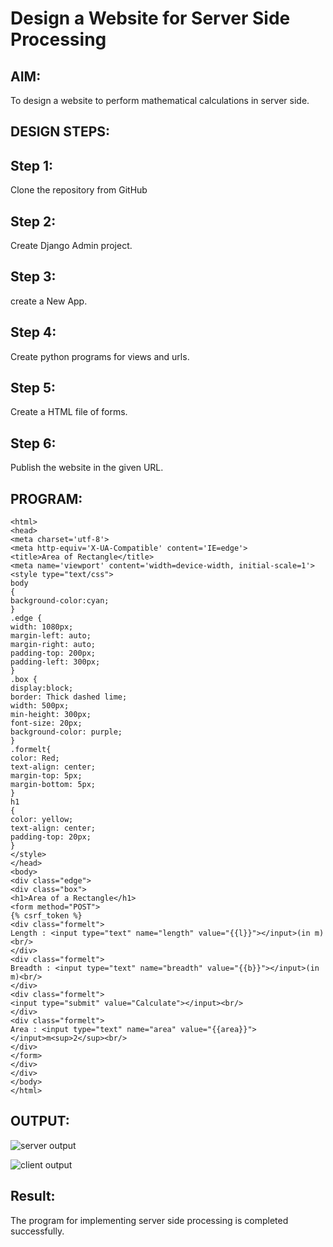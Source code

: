 # Design a Website for Server Side Processing
## AIM:
To design a website to perform mathematical calculations in server side.

## DESIGN STEPS:
## Step 1:
Clone the repository from GitHub

## Step 2:
Create Django Admin project.

## Step 3:
create a New App.

## Step 4:
Create python programs for views and urls.

## Step 5:
Create a HTML file of forms.

## Step 6:
Publish the website in the given URL.

## PROGRAM:
```
<html>
<head>
<meta charset='utf-8'>
<meta http-equiv='X-UA-Compatible' content='IE=edge'>
<title>Area of Rectangle</title>
<meta name='viewport' content='width=device-width, initial-scale=1'>
<style type="text/css">
body 
{
background-color:cyan;
}
.edge {
width: 1080px;
margin-left: auto;
margin-right: auto;
padding-top: 200px;
padding-left: 300px;
}
.box {
display:block;
border: Thick dashed lime;
width: 500px;
min-height: 300px;
font-size: 20px;
background-color: purple;
}
.formelt{
color: Red;
text-align: center;
margin-top: 5px;
margin-bottom: 5px;
}
h1
{
color: yellow;
text-align: center;
padding-top: 20px;
}
</style>
</head>
<body>
<div class="edge">
<div class="box">
<h1>Area of a Rectangle</h1>
<form method="POST">
{% csrf_token %}
<div class="formelt">
Length : <input type="text" name="length" value="{{l}}"></input>(in m)<br/>
</div>
<div class="formelt">
Breadth : <input type="text" name="breadth" value="{{b}}"></input>(in m)<br/>
</div>
<div class="formelt">
<input type="submit" value="Calculate"></input><br/>
</div>
<div class="formelt">
Area : <input type="text" name="area" value="{{area}}"></input>m<sup>2</sup><br/>
</div>
</form>
</div>
</div>
</body>
</html>
```
## OUTPUT:
![server output](https://github.com/PreethiS647/serversideprocessing/assets/147313372/a954c260-a2ec-4cfd-bab4-7a26c95802bd)

![client output](https://github.com/PreethiS647/serversideprocessing/assets/147313372/a5ae0271-7559-4e26-a5e0-4c880c8aae54)


## Result:
The program for implementing server side processing is completed successfully.




